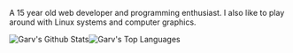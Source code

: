 A 15 year old web developer and programming enthusiast. I also like to play around with Linux systems and computer graphics.


<img  align="center" src="https://github-readme-stats.vercel.app/api?username=GarvJain03&&show_icons=true&count_private=true&hide_border=true&hide_title=true&theme=dracula" alt="Garv's Github Stats"><img align="center" src="https://github-readme-stats.vercel.app/api/top-langs/?username=GarvJain03&layout=compact&hide_border=true&theme=dracula" alt="Garv's Top Languages">
